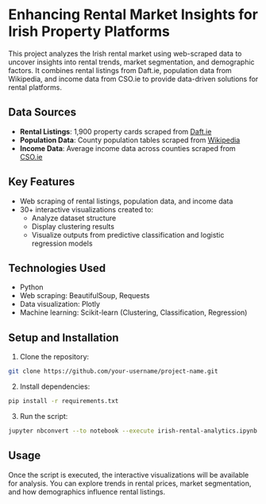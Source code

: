 # Enhancing Rental Market Insights for Irish Property Platforms

This project analyzes the Irish rental market using web-scraped data to uncover insights into rental trends, market segmentation, and demographic factors. It combines rental listings from Daft.ie, population data from Wikipedia, and income data from CSO.ie to provide data-driven solutions for rental platforms.

## Data Sources

- **Rental Listings**: 1,900 property cards scraped from [Daft.ie](https://www.daft.ie/property-for-rent/ireland?sort=priceAsc)
- **Population Data**: County population tables scraped from [Wikipedia](https://en.wikipedia.org/wiki/List_of_Irish_counties_by_population)
- **Income Data**: Average income data across counties scraped from [CSO.ie](https://www.cso.ie/en/releasesandpublications/ep/p-dea/distributionofearningsbygenderandcounty2022/distributionofearningsbycounty/)

## Key Features

- Web scraping of rental listings, population data, and income data
- 30+ interactive visualizations created to:
  - Analyze dataset structure
  - Display clustering results
  - Visualize outputs from predictive classification and logistic regression models

## Technologies Used

- Python
- Web scraping: BeautifulSoup, Requests
- Data visualization: Plotly
- Machine learning: Scikit-learn (Clustering, Classification, Regression)

## Setup and Installation

1. Clone the repository:

```bash
git clone https://github.com/your-username/project-name.git
```

2. Install dependencies:

```bash
pip install -r requirements.txt
```

3. Run the script:

```bash
jupyter nbconvert --to notebook --execute irish-rental-analytics.ipynb
```

## Usage

Once the script is executed, the interactive visualizations will be available for analysis. You can explore trends in rental prices, market segmentation, and how demographics influence rental listings.
